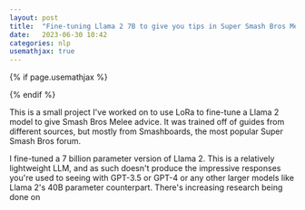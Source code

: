 ```yaml
---
layout: post
title:  "Fine-tuning Llama 2 7B to give you tips in Super Smash Bros Melee"
date:   2023-06-30 10:42
categories: nlp
usemathjax: true
---
```


<!-- for mathjax support -->
{% if page.usemathjax %}
  <script type="text/x-mathjax-config">
    MathJax.Hub.Config({
    TeX: { equationNumbers: { autoNumber: "AMS" } }
    });
  </script>
  <script type="text/javascript" async src="https://cdn.mathjax.org/mathjax/latest/MathJax.js?config=TeX-AMS-MML_HTMLorMML"></script>
{% endif %}

This is a small project I've worked on to use LoRa to fine-tune a Llama 2 model to give Smash Bros Melee advice. It was trained off of guides from different sources, but mostly from Smashboards, the most popular Super Smash Bros forum.

I fine-tuned a 7 billion parameter version of Llama 2. This is a relatively lightweight LLM, and as such doesn't produce the impressive responses you're used to seeing with GPT-3.5 or GPT-4 or any other larger models like Llama 2's 40B parameter counterpart. There's increasing research being done on 